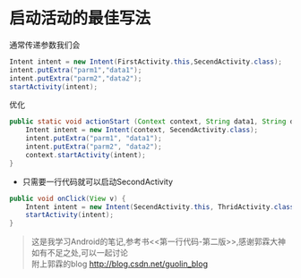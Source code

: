 # 启动活动的最佳写法

通常传递参数我们会

```java
Intent intent = new Intent(FirstActivity.this,SecendActivity.class);
intent.putExtra("parm1","data1");
intent.putExtra("parm2","data2");
startActivity(intent);
```
优化
```java
public static void actionStart (Context context, String data1, String data2){
    Intent intent = new Intent(context, SecendActivity.class);
    intent.putExtra("parm1", "data1");
    intent.putExtra("parm2", "data2");
    context.startActivity(intent);
}
```
- 只需要一行代码就可以启动SecondActivity
```java
public void onClick(View v) {
    Intent intent = new Intent(SecendActivity.this, ThridActivity.class);
    startActivity(intent);
}
```
>这是我学习Android的笔记,参考书<<第一行代码-第二版>>,感谢郭霖大神  
如有不足之处,可以一起讨论    
附上郭霖的blog http://blog.csdn.net/guolin_blog
